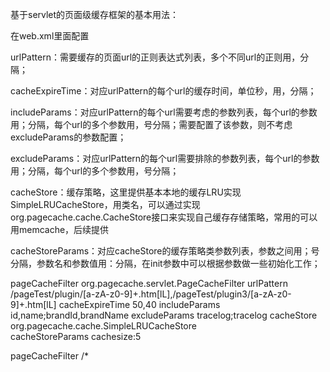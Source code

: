 基于servlet的页面级缓存框架的基本用法：

在web.xml里面配置

urlPattern：需要缓存的页面url的正则表达式列表，多个不同url的正则用，分隔；

cacheExpireTime：对应urlPattern的每个url的缓存时间，单位秒，用，分隔；

includeParams：对应urlPattern的每个url需要考虑的参数列表，每个url的参数用；分隔，每个url的多个参数用，号分隔；需要配置了该参数，则不考虑excludeParams的参数配置；

excludeParams：对应urlPattern的每个url需要排除的参数列表，每个url的参数用；分隔，每个url的多个参数用，号分隔；

cacheStore：缓存策略，这里提供基本本地的缓存LRU实现SimpleLRUCacheStore，用类名，可以通过实现org.pagecache.cache.CacheStore接口来实现自己缓存存储策略，常用的可以用memcache，后续提供

cacheStoreParams：对应cacheStore的缓存策略类参数列表，参数之间用；号分隔，参数名和参数值用：分隔，在init参数中可以根据参数做一些初始化工作；


<?xml version="1.0" encoding="GB18030"?>
<web-fragment version="3.0" xmlns="http://java.sun.com/xml/ns/javaee"
  xmlns:xsi="http://www.w3.org/2001/XMLSchema-instance"
  xsi:schemaLocation="http://java.sun.com/xml/ns/javaee 
	http://java.sun.com/xml/ns/javaee/web-fragment_3_0.xsd">
<filter>
	<filter-name>pageCacheFilter</filter-name>
	<filter-class>org.pagecache.servlet.PageCacheFilter</filter-class>
	<init-param>
		<param-name>urlPattern</param-name>
		<param-value>/pageTest/plugin/[a-zA-z0-9]+.htm[lL],/pageTest/plugin3/[a-zA-z0-9]+.htm[lL]</param-value>
	</init-param>
	<init-param>
		<param-name>cacheExpireTime</param-name>
		<param-value>50,40</param-value>
	</init-param>
	<init-param>
		<param-name>includeParams</param-name>
		<param-value>id,name;brandId,brandName</param-value>
	</init-param>
	<init-param>
		<param-name>excludeParams</param-name>
		<param-value>tracelog;tracelog</param-value>
	</init-param>
	<init-param>
		<param-name>cacheStore</param-name>
		<param-value>org.pagecache.cache.SimpleLRUCacheStore</param-value>
	</init-param>	
			<init-param>
		<param-name>cacheStoreParams</param-name>
		<param-value>cachesize:5</param-value>
	</init-param>			
</filter>

<filter-mapping>
	<filter-name>pageCacheFilter</filter-name>
	<url-pattern>/*</url-pattern>
</filter-mapping>
</web-fragment>

